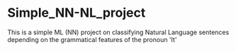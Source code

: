 # Simple_NN-NL_project
This is a simple ML (NN) project on classifying Natural Language sentences depending on the grammatical features of the pronoun 'It'
